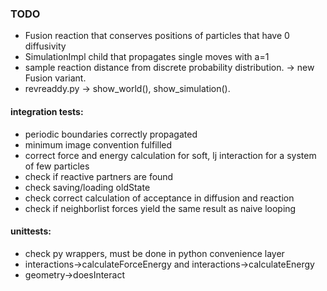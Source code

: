 ### TODO
* Fusion reaction that conserves positions of particles that have 0 diffusivity
* SimulationImpl child that propagates single moves with a=1
* sample reaction distance from discrete probability distribution. -> new Fusion variant.
* revreaddy.py -> show_world(), show_simulation().

#### integration tests:
* periodic boundaries correctly propagated
* minimum image convention fulfilled
* correct force and energy calculation for soft, lj interaction for a system of few particles
* check if reactive partners are found
* check saving/loading oldState
* check correct calculation of acceptance in diffusion and reaction
* check if neighborlist forces yield the same result as naive looping

#### unittests:
* check py wrappers, must be done in python convenience layer
* interactions->calculateForceEnergy and interactions->calculateEnergy
* geometry->doesInteract
